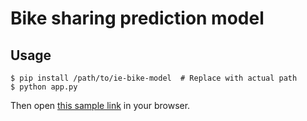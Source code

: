 # Bike sharing prediction model

## Usage

```
$ pip install /path/to/ie-bike-model  # Replace with actual path
$ python app.py
```

Then open [this sample link](http://127.0.0.1:5000/predict?date=2012-01-01T00:00:00&weathersit=1&temperature_C=9.84&feeling_temperature_C=14.395&humidity=81.0&windspeed=0)
in your browser.
